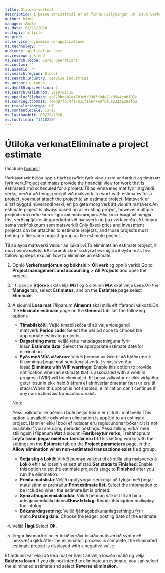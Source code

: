 ```yaml
---
title: Útiloka verkmat
description: Í þessu efnisatriði er að finna upplýsingar um losun verkáætlunar eftir að henni er lokið.
author: kfend
manager: AnnBe
ms.date: 05/26/2020
ms.topic: article
ms.prod: ''
ms.service: dynamics-ax-applications
ms.technology: ''
audience: Application User
ms.reviewer: kfend
ms.search.scope: Core, Operations
ms.custom: ''
ms.assetid: ''
ms.search.region: Global
ms.search.industry: Service industries
ms.author: v-radsh
ms.dyn365.ops.version: 7
ms.search.validFrom: 2019-01-15
ms.openlocfilehash: eb323bdeb2a4701cdc9383b8da29e05a4cab107c
ms.sourcegitcommit: cecd97fd74ff7b31f1a677e8fdf3e233aa28ef5a
ms.translationtype: HT
ms.contentlocale: is-IS
ms.lasthandoff: 05/28/2020
ms.locfileid: "3410230"
---
```

# <a name="eliminate-a-project-estimate"></a><span data-ttu-id="21791-103">Útiloka verkmat</span><span class="sxs-lookup"><span data-stu-id="21791-103">Eliminate a project estimate</span></span>

[!include [banner](../includes/banner.md)]

<span data-ttu-id="21791-104">Verkáætlanir bjóða upp á fjárhagsyfirlit fyrir vinnu sem er áætluð og tímasett fyrir verk.</span><span class="sxs-lookup"><span data-stu-id="21791-104">Project estimates provide the financial view for work that is estimated and scheduled for a project.</span></span> <span data-ttu-id="21791-105">Til að vinna með mat fyrir stigveldi verks, verður að  hengja verkið við matsverk.</span><span class="sxs-lookup"><span data-stu-id="21791-105">To work with estimates for a project, you must attach the project to an estimate project.</span></span> <span data-ttu-id="21791-106">Matsverk er alltaf byggt á núverandi verki, en þó geta mörg verk átt við eitt matsverk.</span><span class="sxs-lookup"><span data-stu-id="21791-106">An estimate project is always based on an existing project, however multiple projects can refer to a single estimate project.</span></span> <span data-ttu-id="21791-107">Aðeins er hægt að hengja föst verð og fjárfestingaverkefni við matsverk og þau verk verða að tilheyra sama verkflokknum sem matsverkið.</span><span class="sxs-lookup"><span data-stu-id="21791-107">Only fixed-price and investment projects can be attached to estimate projects, and those projects must belong to the same project group as the estimate project.</span></span>

<span data-ttu-id="21791-108">Til að eyða matsverki verður að ljúka því.</span><span class="sxs-lookup"><span data-stu-id="21791-108">To eliminate an estimate project, it must be complete.</span></span> <span data-ttu-id="21791-109">Eftirfarandi skref útskýra hvernig á að eyða mati.</span><span class="sxs-lookup"><span data-stu-id="21791-109">The following steps explain how to eliminate an estimate.</span></span>

1. <span data-ttu-id="21791-110">Opnið **Verkefnastjórnun og bókhald** > **Öll verk** og opnið verkið.</span><span class="sxs-lookup"><span data-stu-id="21791-110">Go to **Project management and accounting** > **All Projects** and open the project.</span></span> 
2. <span data-ttu-id="21791-111">Í flipanum **Stjórna** skal velja **Mat** og á síðunni **Mat** skal velja **Losa**.</span><span class="sxs-lookup"><span data-stu-id="21791-111">On the **Manage** tab, select **Estimates**, and on the **Estimate** page select **Eliminate**.</span></span>
3. <span data-ttu-id="21791-112">Á síðunni **Losa mat** í flipanum **Almennt** skal stilla eftirfarandi valkosti:</span><span class="sxs-lookup"><span data-stu-id="21791-112">On the **Eliminate estimate** page on the **General** tab, set the following options:</span></span>

   - <span data-ttu-id="21791-113">**Tímabilskóði**: Veljið tímabilskóða til að velja viðeigandi matsverk.</span><span class="sxs-lookup"><span data-stu-id="21791-113">**Period code**: Select the period code to choose the appropriate estimate projects.</span></span> 
   - <span data-ttu-id="21791-114">**Dagsetning mats**: Veljið réttu matsdagsetninguna fyrir losun.</span><span class="sxs-lookup"><span data-stu-id="21791-114">**Estimate date**: Select the appropriate estimate date for elimination.</span></span>
   - <span data-ttu-id="21791-115">**Eyða með VÍV-viðvörun**: Virkið þennan valkost til að bjóða upp á tilkynningu þegar mat sem tengist verki í vinnslu verður losað.</span><span class="sxs-lookup"><span data-stu-id="21791-115">**Eliminate with WIP warnings**: Enable this option to provide notification when an estimate that is associated with a work in progress (WIP) will be eliminated.</span></span> <span data-ttu-id="21791-116">Ef þessi valkostur er ekki virkjaður getur losunin ekki haldið áfram ef einhverjar ómetnar færslur eru til staðar.</span><span class="sxs-lookup"><span data-stu-id="21791-116">When this option is not enabled, elimination can’t continue if any non-estimated transactions exist.</span></span> 
   > [!NOTE]
   > <span data-ttu-id="21791-117">Þessi valkostur er aðeins í boði þegar losun er notuð í matsverki.</span><span class="sxs-lookup"><span data-stu-id="21791-117">This option is available only when elimination is applied to an estimate project.</span></span> <span data-ttu-id="21791-118">Hann er ekki í boði ef notaðar eru reglubundnar bókanir.</span><span class="sxs-lookup"><span data-stu-id="21791-118">It is not available if you are using periodic postings.</span></span> <span data-ttu-id="21791-119">Þessi stilling virkar með stillingum í flipanum **Mat** á síðunni **Færibreytur verks**, í reitahópnum **Leyfa losun þegar ómetnar færslur eru til**.</span><span class="sxs-lookup"><span data-stu-id="21791-119">This setting works with the settings on the **Estimate** tab on the **Project parameters** page, in the **Allow elimination when non-estimated transactions exist** field group.</span></span>
   - <span data-ttu-id="21791-120">**Setja stig á Lokið**: Virkið þennan valkost til að stilla stig matsverks á **Lokið** eftir að losunin er sett af stað.</span><span class="sxs-lookup"><span data-stu-id="21791-120">**Set stage to Finished**: Enable this option to set the estimate project’s stage to **Finished** after you run the elimination.</span></span>
   - <span data-ttu-id="21791-121">**Prenta matslista**: Veljið upplýsingar sem eiga að fylgja með þegar matslistinn er prentaður.</span><span class="sxs-lookup"><span data-stu-id="21791-121">**Print estimate list**: Select the information to be included when the estimate list is printed.</span></span>
   - <span data-ttu-id="21791-122">**Sýna athugasemdakladda**: Virkið þennan valkost til að birta athugasemdakladdann.</span><span class="sxs-lookup"><span data-stu-id="21791-122">**Show Infolog**: Enable this option to display the Infolog.</span></span>
   - <span data-ttu-id="21791-123">**Bókunardagsetning**: Veljið fjárhagsbókunardagsetningu fyrir matið.</span><span class="sxs-lookup"><span data-stu-id="21791-123">**Posting date**: Choose the ledger posting date of the estimate.</span></span>

4.  <span data-ttu-id="21791-124">Veljið **Í lagi**.</span><span class="sxs-lookup"><span data-stu-id="21791-124">Select **OK**.</span></span>
5. <span data-ttu-id="21791-125">Þegar losunarferlinu er lokið verður losaða matsverkið sýnt með neikvæðu gildi.</span><span class="sxs-lookup"><span data-stu-id="21791-125">After the elimination process is complete, the eliminated estimate project is displayed with a negative value.</span></span> 

<span data-ttu-id="21791-126">Ef ætlunin var ekki að losa mat er hægt að velja losaða matið og velja **Bakfæra losun**.</span><span class="sxs-lookup"><span data-stu-id="21791-126">If you did not intend to eliminate an estimate, you can select the eliminated estimate and select **Reverse elimination**.</span></span>   
